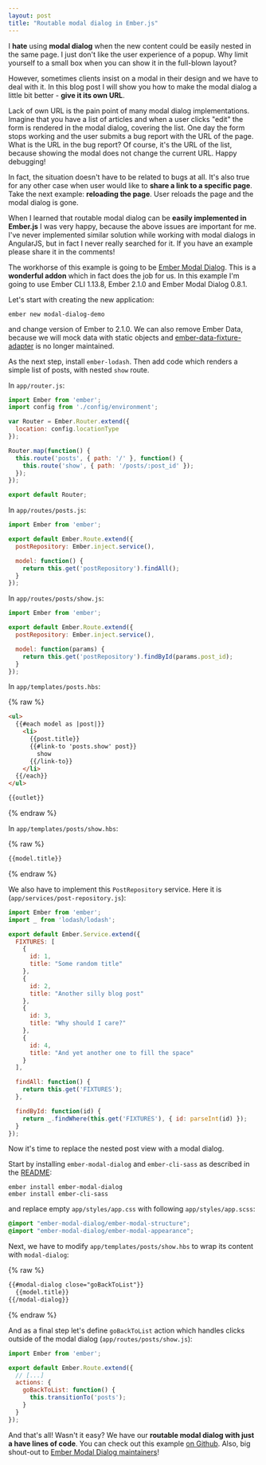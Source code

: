 ```yaml
---
layout: post
title: "Routable modal dialog in Ember.js"
---
```


I **hate** using **modal dialog** when the new content could be easily nested in the same page. I just don't like the user experience of a popup. Why limit yourself to a small box when you can show it in the full-blown layout?

However, sometimes clients insist on a modal in their design and we have to deal with it. In this blog post I will show you how to make the modal dialog a little bit better - **give it its own URL**.

Lack of own URL is the pain point of many modal dialog implementations. Imagine that you have a list of articles and when a user clicks "edit" the form is rendered in the modal dialog, covering the list. One day the form stops working and the user submits a bug report with the URL of the page. What is the URL in the bug report? Of course, it's the URL of the list, because showing the modal does not change the current URL. Happy debugging!

In fact, the situation doesn't have to be related to bugs at all. It's also true for any other case when user would like to **share a link to a specific page**. Take the next example: **reloading the page**. User reloads the page and the modal dialog is gone.

When I learned that routable modal dialog can be **easily implemented in Ember.js** I was very happy, because the above issues are important for me. I've never implemented similar solution while working with modal dialogs in AngularJS, but in fact I never really searched for it. If you have an example please share it in the comments!

The workhorse of this example is going to be [Ember Modal Dialog](https://github.com/yapplabs/ember-modal-dialog). This is a **wonderful addon** which in fact does the job for us. In this example I'm going to use Ember CLI 1.13.8, Ember 2.1.0 and Ember Modal Dialog 0.8.1.

Let's start with creating the new application:

```
ember new modal-dialog-demo
```

and change version of Ember to 2.1.0. We can also remove Ember Data, because we will mock data with static objects and [ember-data-fixture-adapter](https://github.com/emberjs/ember-data-fixture-adapter/) is no longer maintained.

As the next step, install ```ember-lodash```. Then add code which renders a simple list of posts, with nested ```show``` route.

In ```app/router.js```:

```javascript
import Ember from 'ember';
import config from './config/environment';

var Router = Ember.Router.extend({
  location: config.locationType
});

Router.map(function() {
  this.route('posts', { path: '/' }, function() {
    this.route('show', { path: '/posts/:post_id' });
  });
});

export default Router;
```

In `app/routes/posts.js`:

```javascript
import Ember from 'ember';

export default Ember.Route.extend({
  postRepository: Ember.inject.service(),

  model: function() {
    return this.get('postRepository').findAll();
  }
});
```

In `app/routes/posts/show.js`:

```javascript
import Ember from 'ember';

export default Ember.Route.extend({
  postRepository: Ember.inject.service(),

  model: function(params) {
    return this.get('postRepository').findById(params.post_id);
  }
});
```

In `app/templates/posts.hbs`:

{% raw %}
```html
<ul>
  {{#each model as |post|}}
    <li>
      {{post.title}}
      {{#link-to 'posts.show' post}}
        show
      {{/link-to}}
    </li>
  {{/each}}
</ul>

{{outlet}}
```
{% endraw %}

In `app/templates/posts/show.hbs`:

{% raw %}
```html
{{model.title}}
```
{% endraw %}

We also have to implement this ```PostRepository``` service. Here it is (`app/services/post-repository.js`):

```javascript
import Ember from 'ember';
import _ from 'lodash/lodash';

export default Ember.Service.extend({
  FIXTURES: [
    {
      id: 1,
      title: "Some random title"
    },
    {
      id: 2,
      title: "Another silly blog post"
    },
    {
      id: 3,
      title: "Why should I care?"
    },
    {
      id: 4,
      title: "And yet another one to fill the space"
    }
  ],

  findAll: function() {
    return this.get('FIXTURES');
  },

  findById: function(id) {
    return _.findWhere(this.get('FIXTURES'), { id: parseInt(id) });
  }
});
```

Now it's time to replace the nested post view with a modal dialog.

Start by installing ```ember-modal-dialog``` and ```ember-cli-sass``` as described in the [README](https://github.com/yapplabs/ember-modal-dialog/blob/84157c49497adf33024924a8156fe7ce7b5ef6a3/README.md):

```
ember install ember-modal-dialog
ember install ember-cli-sass
```

and replace empty ```app/styles/app.css``` with following ```app/styles/app.scss```:

```css
@import "ember-modal-dialog/ember-modal-structure";
@import "ember-modal-dialog/ember-modal-appearance";
```

Next, we have to modify ```app/templates/posts/show.hbs``` to wrap its content with ```modal-dialog```:

{% raw %}
```html
{{#modal-dialog close="goBackToList"}}
  {{model.title}}
{{/modal-dialog}}
```
{% endraw %}

And as a final step let's define ```goBackToList``` action which handles clicks outside of the modal dialog (`app/routes/posts/show.js`):

```javascript
import Ember from 'ember';

export default Ember.Route.extend({
  // [...]
  actions: {
    goBackToList: function() {
      this.transitionTo('posts');
    }
  }
});
```

And that's all! Wasn't it easy? We have our **routable modal dialog with just a have lines of code**. You can check out this example [on Github](https://github.com/adamniedzielski/modal-dialog-demo). Also, big shout-out to [Ember Modal Dialog maintainers](https://github.com/yapplabs/ember-modal-dialog/#credits)!
